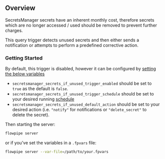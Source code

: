 ## Overview

SecretsManager secrets have an inherent monthly cost, therefore secrets which are no longer accessed / used should be removed to prevent further charges.

This query trigger detects unused secrets and then either sends a notification or attempts to perform a predefined corrective action.

### Getting Started

By default, this trigger is disabled, however it can be configured by [setting the below variables](https://flowpipe.io/docs/build/mod-variables#passing-input-variables)
- `secretsmanager_secrets_if_unused_trigger_enabled` should be set to `true` as the default is `false`.
- `secretsmanager_secrets_if_unused_trigger_schedule` should be set to your desired running [schedule](https://flowpipe.io/docs/flowpipe-hcl/trigger/schedule#more-examples)
- `secretsmanager_secrets_if_unused_default_action` should be set to your desired action (i.e. `"notify"` for notifications or `"delete_secret"` to delete the secret).

Then starting the server:
```sh
flowpipe server
```

or if you've set the variables in a `.fpvars` file:
```sh
flowpipe server --var-file=/path/to/your.fpvars
```
